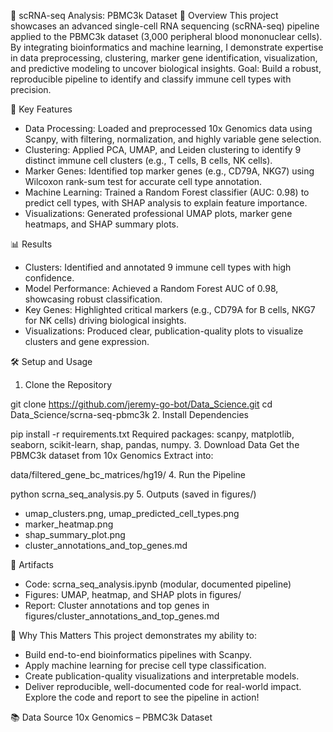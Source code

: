 🧬 scRNA-seq Analysis: PBMC3k Dataset
🚀 Overview
This project showcases an advanced single-cell RNA sequencing (scRNA-seq) pipeline applied to the PBMC3k dataset (3,000 peripheral blood mononuclear cells).
By integrating bioinformatics and machine learning, I demonstrate expertise in data preprocessing, clustering, marker gene identification, visualization, and predictive modeling to uncover biological insights.
Goal: Build a robust, reproducible pipeline to identify and classify immune cell types with precision.

🔬 Key Features
* Data Processing: Loaded and preprocessed 10x Genomics data using Scanpy, with filtering, normalization, and highly variable gene selection.
* Clustering: Applied PCA, UMAP, and Leiden clustering to identify 9 distinct immune cell clusters (e.g., T cells, B cells, NK cells).
* Marker Genes: Identified top marker genes (e.g., CD79A, NKG7) using Wilcoxon rank-sum test for accurate cell type annotation.
* Machine Learning: Trained a Random Forest classifier (AUC: 0.98) to predict cell types, with SHAP analysis to explain feature importance.
* Visualizations: Generated professional UMAP plots, marker gene heatmaps, and SHAP summary plots.

📊 Results
* Clusters: Identified and annotated 9 immune cell types with high confidence.
* Model Performance: Achieved a Random Forest AUC of 0.98, showcasing robust classification.
* Key Genes: Highlighted critical markers (e.g., CD79A for B cells, NKG7 for NK cells) driving biological insights.
* Visualizations: Produced clear, publication-quality plots to visualize clusters and gene expression.

🛠️ Setup and Usage
1. Clone the Repository

git clone https://github.com/jeremy-go-bot/Data_Science.git
cd Data_Science/scrna-seq-pbmc3k
2. Install Dependencies

pip install -r requirements.txt
Required packages: scanpy, matplotlib, seaborn, scikit-learn, shap, pandas, numpy.
3. Download Data
Get the PBMC3k dataset from 10x Genomics Extract into:

data/filtered_gene_bc_matrices/hg19/
4. Run the Pipeline

python scrna_seq_analysis.py
5. Outputs (saved in figures/)
* umap_clusters.png, umap_predicted_cell_types.png
* marker_heatmap.png
* shap_summary_plot.png
* cluster_annotations_and_top_genes.md

📁 Artifacts
* Code: scrna_seq_analysis.ipynb (modular, documented pipeline)
* Figures: UMAP, heatmap, and SHAP plots in figures/
* Report: Cluster annotations and top genes in figures/cluster_annotations_and_top_genes.md

🎯 Why This Matters
This project demonstrates my ability to:
* Build end-to-end bioinformatics pipelines with Scanpy.
* Apply machine learning for precise cell type classification.
* Create publication-quality visualizations and interpretable models.
* Deliver reproducible, well-documented code for real-world impact.
Explore the code and report to see the pipeline in action!

📚 Data Source
10x Genomics – PBMC3k Dataset
